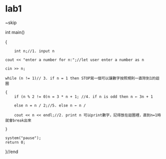 # lab1
~skip

int main()

{
	
        int n;//1. input n 
        
	cout << "enter a number for n:";//let user enter a number as n
        
	cin >> n;
        
	while (n != 1)// 3. if n = 1 then STOP寫一個可以讓數字按照規則一直除到1的迴圈
        
	{
		if (n % 2 != 0)n = 3 * n + 1; //4. if n is odd then n ← 3n + 1
                
		else n = n / 2;//5. else n ← n / 
                
		cout << n << endl;//2. print n 可以print數字，記得放在迴圈裡，直到n=1時就會break出來
                
	}
	
	system("pause");
	return 0;

}//end
